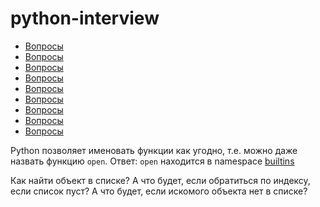 # python-interview

* [Вопросы](https://habr.com/ru/post/439576/)
* [Вопросы](https://techrocks.ru/2018/12/26/15-interview-questions-about-python/)
* [Вопросы](https://proglib.io/p/python-interview/)
* [Вопросы](https://tproger.ru/translations/python-developer-interview-guide/)
* [Вопросы](https://toster.ru/q/5269)
* [Вопросы](https://pycoder.ru/python-interview-questions/)
* [Вопросы](https://pikabu.ru/story/chto_stoit_znat_junior_developery_python_5568045)
* [Вопросы](https://fulcrum.software/ua/python-%D0%BD%D0%B0%D1%88%D0%B8-%D0%B2%D0%BE%D0%BF%D1%80%D0%BE%D1%81%D1%8B-%D0%BD%D0%B0-%D1%81%D0%BE%D0%B1%D0%B5%D1%81%D0%B5%D0%B4%D0%BE%D0%B2%D0%B0%D0%BD%D0%B8%D0%B8/)
* [Вопросы](https://grishaev.me/interview/)

Python позволяет именовать функции как угодно, т.е. можно даже назвать функцию `open`. Ответ: `open` находится в namespace [builtins](https://docs.python.org/3/library/functions.html)

Как найти объект в списке? А что будет, если обратиться по индексу, если список пуст? А что будет, если искомого объекта нет в списке?
